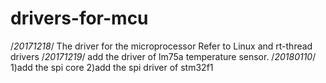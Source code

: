 # drivers-for-mcu
/*20171218*/
The driver for the microprocessor
Refer to Linux and rt-thread drivers
/*20171219*/
add the driver of lm75a temperature sensor.
/*20180110*/
1)add the spi core
2)add the spi driver of stm32f1
